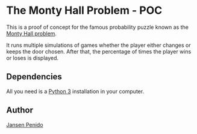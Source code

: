 # The Monty Hall Problem - POC
This is a proof of concept for the famous probability puzzle known as the [Monty Hall problem](https://en.wikipedia.org/wiki/Monty_Hall_problem).

It runs multiple simulations of games whether the player either changes or keeps the door chosen. After that, the percentage of times the player wins or loses is displayed.


## Dependencies
All you need is a [Python 3](https://www.python.org/downloads/) installation in your computer.


## Author
[Jansen Penido](https://about.me/jansen.penido)

